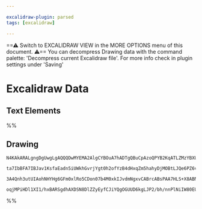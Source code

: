 ```yaml
---

excalidraw-plugin: parsed
tags: [excalidraw]

---
```

==⚠  Switch to EXCALIDRAW VIEW in the MORE OPTIONS menu of this document. ⚠== You can decompress Drawing data with the command palette: 'Decompress current Excalidraw file'. For more info check in plugin settings under 'Saving'


# Excalidraw Data
## Text Elements
%%
## Drawing
```compressed-json
N4KAkARALgngDgUwgLgAQQQDwMYEMA2AlgCYBOuA7hADTgQBuCpAzoQPYB2KqATLZMzYBXUtiRoIACyhQ4zZAHoFAc0JRJQgEYA6bGwC2CgF7N6hbEcK4OCtptbErHALRY8RMpWdx8Q1TdIEfARcZgRmBShcZQUebQBWbQBGGjoghH0EDihmbgBtAF1+CFw4OABlKKhxVFAwSHUMmohiXFIAa1T6hkIECgAhXGx25VJhDmIAYTZ8NlJuCABiADNV

ta7IbBFA7IBJav1KsfaEadn5iUWkhGvrjYgt0h2ofYzB4dHxqZm5hahyDjMOBtLJQe6PZ6vfQAMUI+HwlRgwQWgg84O2oKhRzYJwA6iR1Nw+OBNhi9gdsSdEciJKiSOinpiDgAlYTKSQccK5NBJfikxnkjIAeWB2DUMG4SQADFK+Q8yS8DtDOFBobh9HCJWh4nKIUyMsrsuVCEYajxZST5QLFRkACpYKAAQSIyi4EmCyzBuoVWKipCdTzYFEkIWI

3A4Qnh3utUIAohNHYHg6GFm0xlRo5CDon07b4M0xkIJvdmNgxvCABrcABsPAA7HLS+X8ABNbgAZgAnIkABydnsAFnbdZ1lqMbAM3Dq3XoBCENSSJIAvpn9fpWUXiJzmNz0IXi3LRiRjaaiRbukfiJUEHBuKOL6QSABZNjEBDx3CaYJhtDLAhhQ9H2+c4pxJSB+hmH892UTRcAACh4JIG14JDqBQ5CpQSABKDZIGZBBlEjNoFlIGD4J4dtZV4Si0I

oqjMPiHDl1XI1/hxBARSgdhAXDSN8DlZZyEyfCJiYQgOGUUD6kgLJP2/bh/nnPlNiIW80EUhBlIgDh1RqDStOEKAiE5BTSHnZjLTsAArBBsBycodLgF83w/L8ECgv98AAy0hi4xhbQnfApO6WBEBRdI7O43D5WYKADDzMK0AjKMwIgWZhnc7hPO86S0tCJ1Iv8wLePhZdwBXOhljhcIpyXEAlyAA
```
%%